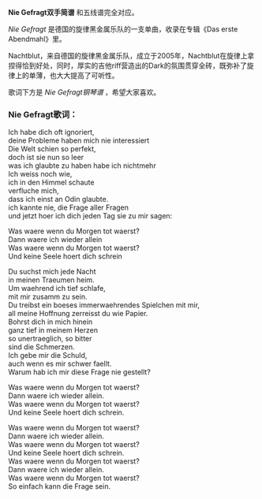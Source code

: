 

**Nie Gefragt双手简谱** 和五线谱完全对应。

_Nie Gefragt_ 是德国的旋律黑金属乐队的一支单曲，收录在专辑《Das erste Abendmahl》里。

Nachtblut，来自德国的旋律黑金属乐队，成立于2005年，Nachtblut在旋律上拿捏得恰到好处，同时，厚实的吉他riff营造出的Dark的氛围贯穿全砖，既弥补了旋律上的单薄，也大大提高了可听性。

歌词下方是 _Nie Gefragt钢琴谱_ ，希望大家喜欢。

### Nie Gefragt歌词：

Ich habe dich oft ignoriert,  
deine Probleme haben mich nie interessiert  
Die Welt schien so perfekt,  
doch ist sie nun so leer  
was ich glaubte zu haben habe ich nichtmehr  
Ich weiss noch wie,  
ich in den Himmel schaute  
verfluche mich,  
dass ich einst an Odin glaubte.  
ich kannte nie, die Frage aller Fragen  
und jetzt hoer ich dich jeden Tag sie zu mir sagen:

Was waere wenn du Morgen tot waerst?  
Dann waere ich wieder allein  
Was waere wenn du Morgen tot waerst?  
Und keine Seele hoert dich schrein

Du suchst mich jede Nacht  
in meinen Traeumen heim.  
Um waehrend ich tief schlafe,  
mit mir zusamm zu sein.  
Du treibst ein boeses immerwaehrendes Spielchen mit mir,  
all meine Hoffnung zerreisst du wie Papier.  
Bohrst dich in mich hinein  
ganz tief in meinem Herzen  
so unertraeglich, so bitter  
sind die Schmerzen.  
Ich gebe mir die Schuld,  
auch wenn es mir schwer faellt.  
Warum hab ich mir diese Frage nie gestellt?

Was waere wenn du Morgen tot waerst?  
Dann waere ich wieder allein.  
Was waere wenn du Morgen tot waerst?  
Und keine Seele hoert dich schrein.

Was waere wenn du Morgen tot waerst?  
Dann waere ich wieder allein.  
Was waere wenn du Morgen tot waerst?  
Und keine Seele hoert dich schrein.  
Was waere wenn du Morgen tot waerst?  
Dann waere ich wieder allein.  
Was waere wenn du Morgen tot waerst?  
So einfach kann die Frage sein.

